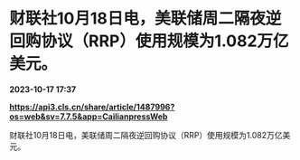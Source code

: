 # 财联社10月18日电，美联储周二隔夜逆回购协议（RRP）使用规模为1.082万亿美元。

**2023-10-17 17:37**

**https://api3.cls.cn/share/article/1487996?os=web&sv=7.7.5&app=CailianpressWeb**

财联社10月18日电，美联储周二隔夜逆回购协议（RRP）使用规模为1.082万亿美元。